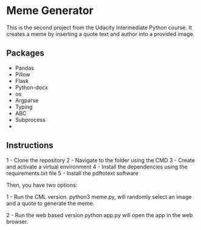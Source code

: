 # Meme Generator

This is the second project from the Udacity Intermediate Python course.
It creates a meme by inserting a quote text and author into a provided image.

## Packages

* Pandas
* Pillow
* Flask
* Python-docx
* os
* Argparse
* Typing
* ABC
* Subprocess
* 

## Instructions

1 - Clone the repository
2 - Navigate to the folder using the CMD
3 - Create and activate a virtual environment
4 - Install the dependencies using the requirements.txt file
5 - Install the pdftotext software

Then, you have two options:

1 - Run the CML version.
python3 meme.py, will randomly select an image and a quote to generate 
the meme.

2 - Run the web based version
python app.py will open the app in the web browser.